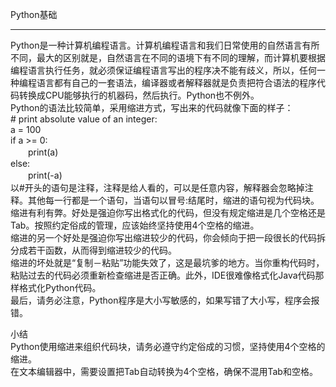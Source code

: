 Python基础  
________________________________________  
Python是一种计算机编程语言。计算机编程语言和我们日常使用的自然语言有所不同，最大的区别就是，自然语言在不同的语境下有不同的理解，而计算机要根据编程语言执行任务，就必须保证编程语言写出的程序决不能有歧义，所以，任何一种编程语言都有自己的一套语法，编译器或者解释器就是负责把符合语法的程序代码转换成CPU能够执行的机器码，然后执行。Python也不例外。  
Python的语法比较简单，采用缩进方式，写出来的代码就像下面的样子：  
\# print absolute value of an integer:  
a = 100  
if a >= 0:  
　　print(a)  
else:  
　　print(-a)  
以#开头的语句是注释，注释是给人看的，可以是任意内容，解释器会忽略掉注释。其他每一行都是一个语句，当语句以冒号:结尾时，缩进的语句视为代码块。  
缩进有利有弊。好处是强迫你写出格式化的代码，但没有规定缩进是几个空格还是Tab。按照约定俗成的管理，应该始终坚持使用4个空格的缩进。  
缩进的另一个好处是强迫你写出缩进较少的代码，你会倾向于把一段很长的代码拆分成若干函数，从而得到缩进较少的代码。  
缩进的坏处就是“复制－粘贴”功能失效了，这是最坑爹的地方。当你重构代码时，粘贴过去的代码必须重新检查缩进是否正确。此外，IDE很难像格式化Java代码那样格式化Python代码。  
最后，请务必注意，Python程序是大小写敏感的，如果写错了大小写，程序会报错。  

小结  
Python使用缩进来组织代码块，请务必遵守约定俗成的习惯，坚持使用4个空格的缩进。  
在文本编辑器中，需要设置把Tab自动转换为4个空格，确保不混用Tab和空格。